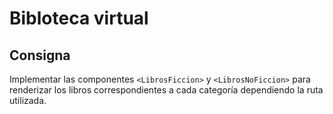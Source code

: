 # Bibloteca virtual

## Consigna

Implementar las componentes `<LibrosFiccion>` y `<LibrosNoFiccion>` para renderizar los libros correspondientes a cada categoría dependiendo la ruta utilizada.